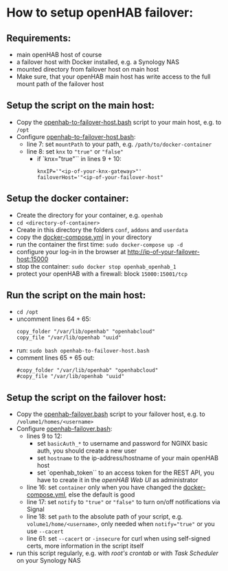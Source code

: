 # How to setup __openHAB failover__:

## Requirements:
* main openHAB host of course
* a failover host with Docker installed, e.g. a Synology NAS
* mounted directory from failover host on main host
* Make sure, that your openHAB main host has write access to the full mount path of the failover host

## Setup the script on the main host:
* Copy the [openhab-to-failover-host.bash](openhab-to-failover-host.bash) script to your main host, e.g. to ``/opt``
* Configure [openhab-to-failover-host.bash](openhab-to-failover-host.bash):
  * line 7: set ``mountPath`` to your path, e.g. ``/path/to/docker-container``
  * line 8: set ``knx`` to ``"true"`` or ``"false"``
    * if `knx="true"`` in lines 9 + 10:
       ```
       knxIP='"<ip-of-your-knx-gateway>"'
       failoverHost='"<ip-of-your-failover-host"
       ```
## Setup the docker container:
* Create the directory for your container, e.g. ``openhab``
* ``cd <directory-of-container>``
* Create in this directory the folders ``conf``, ``addons`` and ``userdata``
* copy the [docker-compose.yml](docker-compose.yml) in your directory
* run the container the first time: ``sudo docker-compose up -d``
* configure your log-in in the browser at [http://ip-of-your-failover-host:15000](http://ip-of-your-failover-host:15000)
* stop the container: ``sudo docker stop openhab_openhab_1``
* protect your openHAB with a firewall: block ``15000:15001/tcp``

## Run the script on the main host:
* ``cd /opt``
* uncomment lines 64 + 65:
  ```
  copy_folder "/var/lib/openhab" "openhabcloud"
  copy_file "/var/lib/openhab "uuid"
  ```
* run: ``sudo bash openhab-to-failover-host.bash``
* comment lines 65 + 65 out:
  ```
  #copy_folder "/var/lib/openhab" "openhabcloud"
  #copy_file "/var/lib/openhab "uuid"
  ```

## Setup the script on the failover host:
* Copy the [openhab-failover.bash](openhab-failover.bash) script to your failover host, e.g. to ``/volume1/homes/<username>``
* Configure [openhab-failover.bash](openhab-failover.bash):
  * lines 9 to 12:
    * set ``basicAuth_*`` to username and password for NGINX basic auth, you should create a new user
    * set ``hostname`` to the ip-address/hostname of your main openHAB host
    * set `openhab_token`` to an access token for the REST API, you have to create it in the _openHAB Web UI_ as administrator
  * line 16: set ``container`` only when you have changed the [docker-compose.yml](docker-compose.yml), else the default is good
  * line 17: set ``notify`` to ``"true"`` or ``"false"`` to turn on/off notifications via Signal
  * line 18: set ``path`` to the absolute path of your script, e.g. ``volume1/home/<username>``, only needed when ``notify="true"`` or you use ``--cacert``
  * line 61: set ``--cacert`` or ``-insecure`` for curl when using self-signed certs, more information in the script itself
* run this script regularly, e.g. with _root's crontab_ or with _Task Scheduler_ on your Synology NAS